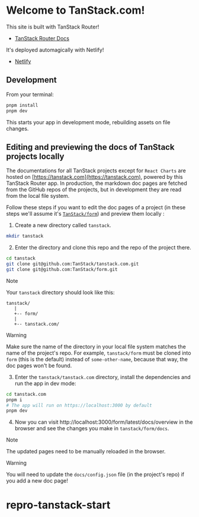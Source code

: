 # Welcome to TanStack.com!

This site is built with TanStack Router!

- [TanStack Router Docs](https://tanstack.com/router)

It's deployed automagically with Netlify!

- [Netlify](https://netlify.com/)

## Development

From your terminal:

```sh
pnpm install
pnpm dev
```

This starts your app in development mode, rebuilding assets on file changes.

## Editing and previewing the docs of TanStack projects locally

The documentations for all TanStack projects except for `React Charts` are hosted on [https://tanstack.com](https://tanstack.com), powered by this TanStack Router app.
In production, the markdown doc pages are fetched from the GitHub repos of the projects, but in development they are read from the local file system.

Follow these steps if you want to edit the doc pages of a project (in these steps we'll assume it's [`TanStack/form`](https://github.com/tanstack/form)) and preview them locally :

1. Create a new directory called `tanstack`.

```sh
mkdir tanstack
```

2. Enter the directory and clone this repo and the repo of the project there.

```sh
cd tanstack
git clone git@github.com:TanStack/tanstack.com.git
git clone git@github.com:TanStack/form.git
```

> [!NOTE]
> Your `tanstack` directory should look like this:
>
> ```
> tanstack/
>    |
>    +-- form/
>    |
>    +-- tanstack.com/
> ```

> [!WARNING]
> Make sure the name of the directory in your local file system matches the name of the project's repo. For example, `tanstack/form` must be cloned into `form` (this is the default) instead of `some-other-name`, because that way, the doc pages won't be found.

3. Enter the `tanstack/tanstack.com` directory, install the dependencies and run the app in dev mode:

```sh
cd tanstack.com
pnpm i
# The app will run on https://localhost:3000 by default
pnpm dev
```

4. Now you can visit http://localhost:3000/form/latest/docs/overview in the browser and see the changes you make in `tanstack/form/docs`.

> [!NOTE]
> The updated pages need to be manually reloaded in the browser.

> [!WARNING]
> You will need to update the `docs/config.json` file (in the project's repo) if you add a new doc page!
# repro-tanstack-start
